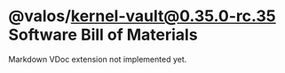 # @valos/kernel-vault@0.35.0-rc.35 Software Bill of Materials

Markdown VDoc extension not implemented yet.
